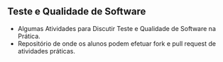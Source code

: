 ## Teste e Qualidade de Software

* Algumas Atividades para Discutir Teste e Qualidade de Software na Prática.
* Repositório de onde os alunos podem efetuar fork e pull request de atividades práticas.
